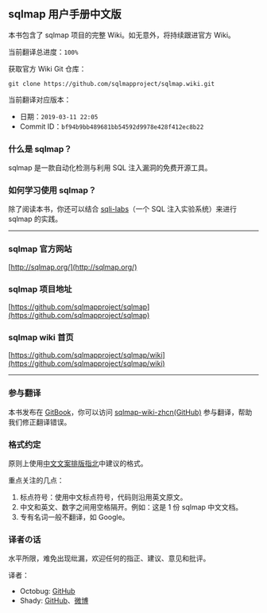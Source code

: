 ## sqlmap 用户手册中文版

本书包含了 sqlmap 项目的完整 Wiki。如无意外，将持续跟进官方 Wiki。

当前翻译总进度：`100%`

获取官方 Wiki Git 仓库：

```
git clone https://github.com/sqlmapproject/sqlmap.wiki.git
```

当前翻译对应版本：
- 日期：`2019-03-11 22:05`
- Commit ID：`bf94b9bb489681bb54592d9978e428f412ec8b22`

### 什么是 sqlmap？

sqlmap 是一款自动化检测与利用 SQL 注入漏洞的免费开源工具。

### 如何学习使用 sqlmap？

除了阅读本书，你还可以结合 [sqli-labs](https://github.com/Audi-1/sqli-labs)（一个 SQL 注入实验系统）来进行 sqlmap 的实践。

---

### sqlmap 官方网站

[http://sqlmap.org/](http://sqlmap.org/)

### sqlmap 项目地址

[https://github.com/sqlmapproject/sqlmap](https://github.com/sqlmapproject/sqlmap)

### sqlmap wiki 首页

[https://github.com/sqlmapproject/sqlmap/wiki](https://github.com/sqlmapproject/sqlmap/wiki)

---

### 参与翻译

本书发布在 [GitBook](https://itechub.gitbook.io/sqlmap-wiki-zhcn/)，你可以访问 [sqlmap-wiki-zhcn(GitHub)](https://github.com/OctoBug/sqlmap-wiki-zhcn) 参与翻译，帮助我们修正翻译错误。

### 格式约定

原则上使用[中文文案排版指北](https://github.com/mzlogin/chinese-copywriting-guidelines/blob/Simplified/README.md)中建议的格式。

重点关注的几点：

1. 标点符号：使用中文标点符号，代码则沿用英文原文。
2. 中文和英文、数字之间用空格隔开。例如：这是 1 份 sqlmap 中文文档。
3. 专有名词一般不翻译，如 Google。

### 译者の话

水平所限，难免出现纰漏，欢迎任何的指正、建议、意见和批评。

译者：
- Octobug: [GitHub](https://github.com/Octobug)
- Shady: [GitHub](https://github.com/Root-shady)、[微博](http://weibo.com/u/2873357002)
